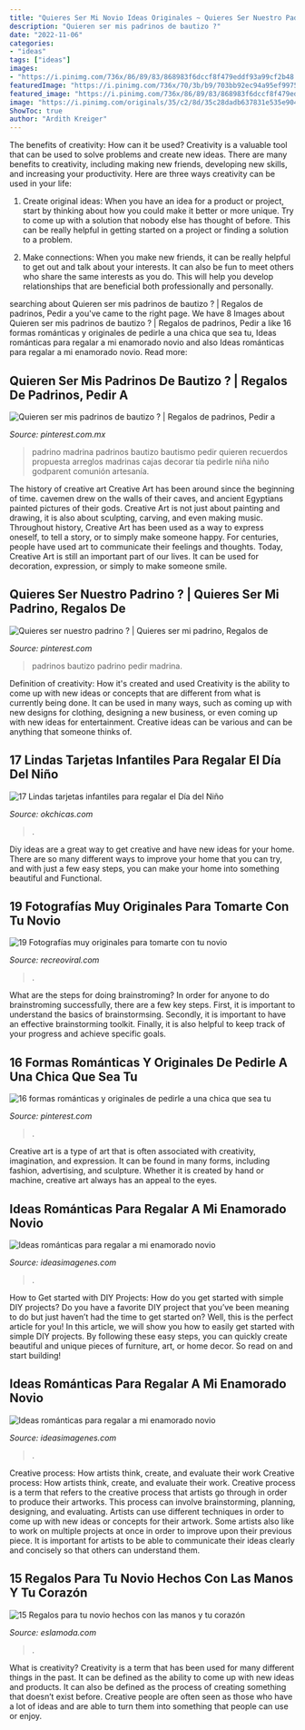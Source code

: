 ```yaml
---
title: "Quieres Ser Mi Novio Ideas Originales ~ Quieres Ser Nuestro Padrino ?"
description: "Quieren ser mis padrinos de bautizo ?"
date: "2022-11-06"
categories:
- "ideas"
tags: ["ideas"]
images:
- "https://i.pinimg.com/736x/86/89/83/868983f6dccf8f479eddf93a99cf2b48.jpg"
featuredImage: "https://i.pinimg.com/736x/70/3b/b9/703bb92ec94a95ef997517287af5ce4d.jpg"
featured_image: "https://i.pinimg.com/736x/86/89/83/868983f6dccf8f479eddf93a99cf2b48.jpg"
image: "https://i.pinimg.com/originals/35/c2/8d/35c28dadb637831e535e9041909ae187.jpg"
ShowToc: true
author: "Ardith Kreiger"
---
```



The benefits of creativity: How can it be used?
Creativity is a valuable tool that can be used to solve problems and create new ideas. There are many benefits to creativity, including making new friends, developing new skills, and increasing your productivity. Here are three ways creativity can be used in your life: 
1. Create original ideas: When you have an idea for a product or project, start by thinking about how you could make it better or more unique. Try to come up with a solution that nobody else has thought of before. This can be really helpful in getting started on a project or finding a solution to a problem.

2. Make connections: When you make new friends, it can be really helpful to get out and talk about your interests. It can also be fun to meet others who share the same interests as you do. This will help you develop relationships that are beneficial both professionally and personally.

	

		
searching about Quieren ser mis padrinos de bautizo ? | Regalos de padrinos, Pedir a you've came to the right page. We have 8 Images about Quieren ser mis padrinos de bautizo ? | Regalos de padrinos, Pedir a like 16 formas románticas y originales de pedirle a una chica que sea tu, Ideas románticas para regalar a mi enamorado novio and also Ideas románticas para regalar a mi enamorado novio. Read more:
		
    
## Quieren Ser Mis Padrinos De Bautizo ? | Regalos De Padrinos, Pedir A

<img loading=lazy src="https://i.pinimg.com/originals/35/c2/8d/35c28dadb637831e535e9041909ae187.jpg" onerror="this.onerror=null;this.src='https://tse4.mm.bing.net/th?id=OIP.a2d4wCA25IJ5CxuyrYozEQHaJ4&amp;pid=15.1';" alt="Quieren ser mis padrinos de bautizo ? | Regalos de padrinos, Pedir a">

_Source: pinterest.com.mx_

>padrino madrina padrinos bautizo bautismo pedir quieren recuerdos propuesta arreglos madrinas cajas decorar tía pedirle niña niño godparent comunión artesanía. 

	

The history of creative art
Creative Art has been around since the beginning of time. cavemen drew on the walls of their caves, and ancient Egyptians painted pictures of their gods. Creative Art is not just about painting and drawing, it is also about sculpting, carving, and even making music.
Throughout history, Creative Art has been used as a way to express oneself, to tell a story, or to simply make someone happy. For centuries, people have used art to communicate their feelings and thoughts. Today, Creative Art is still an important part of our lives. It can be used for decoration, expression, or simply to make someone smile.

    
## Quieres Ser Nuestro Padrino ? | Quieres Ser Mi Padrino, Regalos De

<img loading=lazy src="https://i.pinimg.com/736x/86/89/83/868983f6dccf8f479eddf93a99cf2b48.jpg" onerror="this.onerror=null;this.src='https://tse1.mm.bing.net/th?id=OIP.w-l8A7vw7IDlbt2RbX6Q4QHaFj&amp;pid=15.1';" alt="Quieres ser nuestro padrino ? | Quieres ser mi padrino, Regalos de">

_Source: pinterest.com_

>padrinos bautizo padrino pedir madrina. 

	

Definition of creativity: How it's created and used
Creativity is the ability to come up with new ideas or concepts that are different from what is currently being done. It can be used in many ways, such as coming up with new designs for clothing, designing a new business, or even coming up with new ideas for entertainment. Creative ideas can be various and can be anything that someone thinks of.

    
## 17 Lindas Tarjetas Infantiles Para Regalar El Día Del Niño

<img loading=lazy src="https://www.okchicas.com/wp-content/uploads/2020/04/Tarjetas-de-felicitación-infantiles-13.jpg" onerror="this.onerror=null;this.src='https://tse2.mm.bing.net/th?id=OIP.uCZ8Ks7LmnEoLMymYp12wgHaJl&amp;pid=15.1';" alt="17 Lindas tarjetas infantiles para regalar el Día del Niño">

_Source: okchicas.com_

>. 

	

Diy ideas are a great way to get creative and have new ideas for your home. There are so many different ways to improve your home that you can try, and with just a few easy steps, you can make your home into something beautiful and Functional.

    
## 19 Fotografías Muy Originales Para Tomarte Con Tu Novio

<img loading=lazy src="https://www.recreoviral.com/wp-content/uploads/2019/06/Poses-para-parejas-3-1.jpg" onerror="this.onerror=null;this.src='https://tse3.mm.bing.net/th?id=OIP.gGHx_JOvZ5ojPJlC7aIv-AAAAA&amp;pid=15.1';" alt="19 Fotografías muy originales para tomarte con tu novio">

_Source: recreoviral.com_

>. 

	

What are the steps for doing brainstroming?
In order for anyone to do brainstroming successfully, there are a few key steps. First, it is important to understand the basics of brainstormsing. Secondly, it is important to have an effective brainstorming toolkit. Finally, it is also helpful to keep track of your progress and achieve specific goals.

    
## 16 Formas Románticas Y Originales De Pedirle A Una Chica Que Sea Tu

<img loading=lazy src="https://i.pinimg.com/736x/70/3b/b9/703bb92ec94a95ef997517287af5ce4d.jpg" onerror="this.onerror=null;this.src='https://tse4.mm.bing.net/th?id=OIP.2T4Ib0Q6D9DHvT7w9eSJRgHaHZ&amp;pid=15.1';" alt="16 formas románticas y originales de pedirle a una chica que sea tu">

_Source: pinterest.com_

>. 

	

Creative art is a type of art that is often associated with creativity, imagination, and expression. It can be found in many forms, including fashion, advertising, and sculpture. Whether it is created by hand or machine, creative art always has an appeal to the eyes.

    
## Ideas Románticas Para Regalar A Mi Enamorado Novio

<img loading=lazy src="https://ideasimagenes.com/wp-content/uploads/2017/09/RegalosNovio10.jpg" onerror="this.onerror=null;this.src='https://tse1.mm.bing.net/th?id=OIP.aXoHaeT6Vo7V3iSymQHm6wHaKK&amp;pid=15.1';" alt="Ideas románticas para regalar a mi enamorado novio">

_Source: ideasimagenes.com_

>. 

	

How to Get started with DIY Projects: How do you get started with simple DIY projects?
Do you have a favorite DIY project that you’ve been meaning to do but just haven’t had the time to get started on? Well, this is the perfect article for you! In this article, we will show you how to easily get started with simple DIY projects. By following these easy steps, you can quickly create beautiful and unique pieces of furniture, art, or home decor. So read on and start building!

    
## Ideas Románticas Para Regalar A Mi Enamorado Novio

<img loading=lazy src="https://ideasimagenes.com/wp-content/uploads/2017/09/RegalosNovio4.jpg" onerror="this.onerror=null;this.src='https://tse2.mm.bing.net/th?id=OIP.VZeDWKyYcKr0Clh-5FHg1AHaHa&amp;pid=15.1';" alt="Ideas románticas para regalar a mi enamorado novio">

_Source: ideasimagenes.com_

>. 

	

Creative process: How artists think, create, and evaluate their work
Creative process: How artists think, create, and evaluate their work.
Creative process is a term that refers to the creative process that artists go through in order to produce their artworks. This process can involve brainstorming, planning, designing, and evaluating. Artists can use different techniques in order to come up with new ideas or concepts for their artwork. Some artists also like to work on multiple projects at once in order to improve upon their previous piece. It is important for artists to be able to communicate their ideas clearly and concisely so that others can understand them.

    
## 15 Regalos Para Tu Novio Hechos Con Las Manos Y Tu Corazón

<img loading=lazy src="https://eslamoda.com/wp-content/uploads/sites/2/2015/11/te-quiero-decir.jpg" onerror="this.onerror=null;this.src='https://tse1.mm.bing.net/th?id=OIP.e9Rr4vAXeFrkVEBUuCO__AHaHa&amp;pid=15.1';" alt="15 Regalos para tu novio hechos con las manos y tu corazón">

_Source: eslamoda.com_

>. 

	

What is creativity?
Creativity is a term that has been used for many different things in the past. It can be defined as the ability to come up with new ideas and products. It can also be defined as the process of creating something that doesn’t exist before. Creative people are often seen as those who have a lot of ideas and are able to turn them into something that people can use or enjoy.


